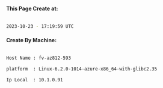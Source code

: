 
   
#### This Page Create at:

```bash

2023-10-23 - 17:19:59 UTC

```

#### Create By Machine:

```bash

Host Name : fv-az812-593

platform  : Linux-6.2.0-1014-azure-x86_64-with-glibc2.35

Ip Local  : 10.1.0.91

```

